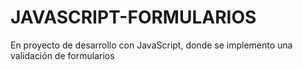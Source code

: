 # JAVASCRIPT-FORMULARIOS
En proyecto de desarrollo con JavaScript, donde se implemento una validación de formularios 
